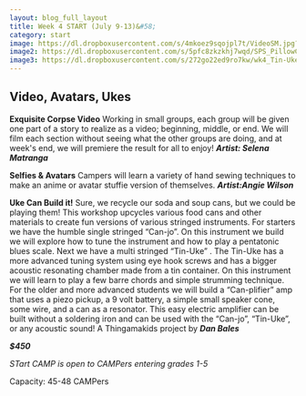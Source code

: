 ```yaml
---
layout: blog_full_layout
title: Week 4 START (July 9-13)&#58; 
category: start
image: https://dl.dropboxusercontent.com/s/4mkoez9sqojpl7t/VideoSM.jpg?dl=0
image2: https://dl.dropboxusercontent.com/s/5pfc8zkzkhj7wqd/SPS_PillowCreaturesOPTIM.jpg?dl=0
image3: https://dl.dropboxusercontent.com/s/272go22ed9ro7kw/wk4_Tin-UkeOPTIM.jpg?dl=0
---
```


## Video, Avatars, Ukes

**Exquisite Corpse Video**
Working in small groups, each group will be given one part of a story to realize as a video; beginning, middle, or end. We will film each section without seeing what the other groups are doing, and at week's end, we will premiere the result for all to enjoy! 
**_Artist: Selena Matranga_**


**Selfies & Avatars**
Campers will learn a variety of hand sewing techniques to make an anime or avatar stuffie version of themselves.
**_Artist:Angie Wilson_**


**Uke Can Build it!**
Sure, we recycle our soda and soup cans, but we could be playing them! This workshop upcycles various food cans and other materials to create fun versions of various stringed instruments. For starters we have the humble single stringed “Can-jo”. On this instrument we build we will explore how to tune the instrument and how to play a pentatonic blues scale. Next we have a multi stringed “Tin-Uke” . The Tin-Uke has a more advanced tuning system using eye hook screws and has a bigger acoustic resonating chamber made from a tin container. On this instrument we will learn to play a few barre chords and simple strumming technique. For the older and more advanced students we will build a “Can-plifier” amp that uses a piezo pickup, a 9 volt battery, a simple small speaker cone, some wire, and a can as a resonator. This easy electric amplifier can be built without a soldering iron and can be used with the “Can-jo”, “Tin-Uke”, or any acoustic sound!
A Thingamakids project by **_Dan Bales_**


**_$450_**

*STart CAMP is open to CAMPers entering grades 1-5*

Capacity: 45-48 CAMPers